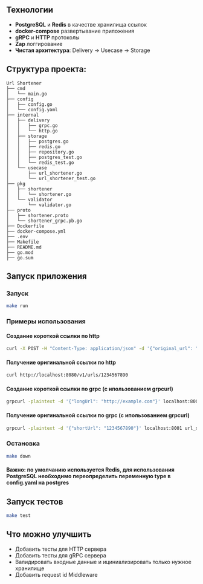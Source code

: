 ## Технологии
- **PostgreSQL** и **Redis** в качестве хранилища ссылок
- **docker-compose** развертывание приложения
- **gRPC** и **HTTP** протоколы
- **Zap** логгирование
- **Чистая архитектура**: Delivery -> Usecase -> Storage 

## Структура проекта: 

```
Url Shortener
├── cmd
│   └── main.go
├── config
│   ├── config.go
│   └── config.yaml
├── internal
│   ├── delivery
│   │   ├── grpc.go
│   │   └── http.go
│   ├── storage
│   │   ├── postgres.go
│   │   ├── redis.go
│   │   ├── repository.go
│   │   ├── postgres_test.go      
│   │   └── redis_test.go        
│   └── usecase
│       ├── url_shortener.go
│       └── url_shortener_test.go
├── pkg
│   ├── shortener
│   │   └── shortener.go
│   └── validator
│       └── validator.go
├── proto
│   ├── shortener.proto
│   └── shortener_grpc.pb.go
├── Dockerfile
├── docker-compose.yml
├── .env
├── Makefile
├── README.md
├── go.mod
├── go.sum
```

## Запуск приложения

### Запуск 
```bash
make run
```
### Примеры использования

#### Создание короткой ссылки по http
```bash
curl -X POST -H "Content-Type: application/json" -d '{"original_url": "https://www.google.com"}' http://localhost:8080/v1/urls
```

#### Получение оригинальной ссылки по http
```bash
curl http://localhost:8080/v1/urls/1234567890
```

#### Создание короткой ссылки по grpc (с ипользованием grpcurl)
```bash
grpcurl -plaintext -d '{"longUrl": "http://example.com"}' localhost:8001 url_shortener.GRPCHandler/ShortenUrl
```

#### Получение оригинальной ссылки по grpc (с ипользованием grpcurl)
```bash
grpcurl -plaintext -d '{"shortUrl": "1234567890"}' localhost:8001 url_shortener.GRPCHandler/GetUrl
```

### Остановка
```bash
make down
```
#### Важно: по умолчанию используется Redis, для использования PostgreSQL необходимо переопределить переменную type в config.yaml на postgres

## Запуск тестов    

```bash
make test
```

## Что можно улучшить
- Добавить тесты для HTTP сервера
- Добавить тесты для gRPC сервера
- Валидировать входные данные и ициниализировать только нужное хранилище
- Добавить request id Middleware


